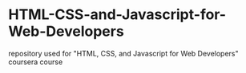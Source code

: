 # HTML-CSS-and-Javascript-for-Web-Developers
repository used for "HTML, CSS, and Javascript for Web Developers" coursera course
